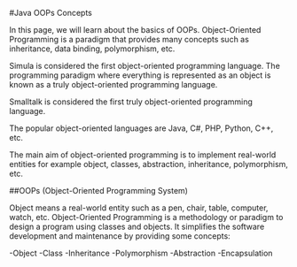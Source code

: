 #Java OOPs Concepts

In this page, we will learn about the basics of OOPs. Object-Oriented Programming is a paradigm that provides many concepts such 
as inheritance, data binding, polymorphism, etc.

Simula is considered the first object-oriented programming language. The programming paradigm where everything is represented as
an object is known as a truly object-oriented programming language.

Smalltalk is considered the first truly object-oriented programming language.

The popular object-oriented languages are Java, C#, PHP, Python, C++, etc.

The main aim of object-oriented programming is to implement real-world entities for example object, classes, abstraction, 
inheritance, polymorphism, etc.

##OOPs (Object-Oriented Programming System)

Object means a real-world entity such as a pen, chair, table, computer, watch, etc. Object-Oriented Programming is a methodology 
or paradigm to design a program using classes and objects. It simplifies the software development and maintenance by providing 
some concepts:

-Object
-Class
-Inheritance
-Polymorphism
-Abstraction
-Encapsulation
